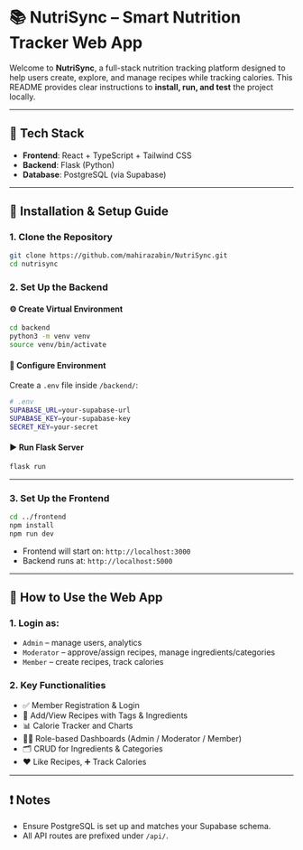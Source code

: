 # 📚 NutriSync – Smart Nutrition Tracker Web App

Welcome to **NutriSync**, a full-stack nutrition tracking platform designed to help users create, explore, and manage recipes while tracking calories. This README provides clear instructions to **install, run, and test** the project locally.

---

## 🔧 Tech Stack

- **Frontend**: React + TypeScript + Tailwind CSS
- **Backend**: Flask (Python)
- **Database**: PostgreSQL (via Supabase)

---

## 🚀 Installation & Setup Guide

### 1. **Clone the Repository**

```bash
git clone https://github.com/mahirazabin/NutriSync.git
cd nutrisync
```

### 2. **Set Up the Backend**

#### ⚙️ Create Virtual Environment

```bash
cd backend
python3 -m venv venv
source venv/bin/activate
```

#### 🔐 Configure Environment

Create a `.env` file inside `/backend/`:

```bash
# .env
SUPABASE_URL=your-supabase-url
SUPABASE_KEY=your-supabase-key
SECRET_KEY=your-secret
```

#### ▶️ Run Flask Server

```bash
flask run
```

---

### 3. **Set Up the Frontend**

```bash
cd ../frontend
npm install
npm run dev
```

- Frontend will start on: `http://localhost:3000`
- Backend runs at: `http://localhost:5000`

---

## 🧪 How to Use the Web App

### 1. **Login as:**

- `Admin` – manage users, analytics
- `Moderator` – approve/assign recipes, manage ingredients/categories
- `Member` – create recipes, track calories

### 2. **Key Functionalities**

- ✅ Member Registration & Login
- 🍲 Add/View Recipes with Tags & Ingredients
- 📊 Calorie Tracker and Charts
- 🧑‍💼 Role-based Dashboards (Admin / Moderator / Member)
- 🗂️ CRUD for Ingredients & Categories
- ❤️ Like Recipes, ➕ Track Calories

---

## ❗ Notes

- Ensure PostgreSQL is set up and matches your Supabase schema.
- All API routes are prefixed under `/api/`.
